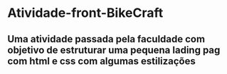 # Atividade-front-BikeCraft

## Uma atividade passada pela faculdade com objetivo de estruturar uma pequena lading pag com html e css com algumas estilizações
